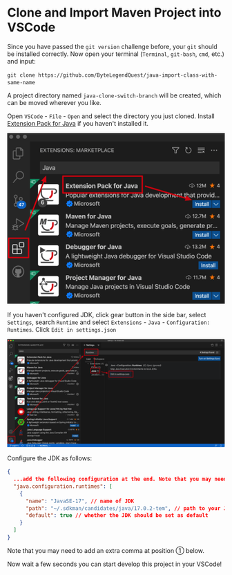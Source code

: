 # Clone and Import Maven Project into VSCode


Since you have passed the `git version` challenge before, your `git` should be installed correctly.
Now open your terminal (`Terminal`, `git-bash`, `cmd`, etc.) and input:

`git clone https://github.com/ByteLegendQuest/java-import-class-with-same-name`

A project directory named `java-clone-switch-branch` will be created, which can be moved wherever you like.

Open `VSCode` - `File` - `Open` and select the directory you just cloned.
Install [Extension Pack for Java](https://marketplace.visualstudio.com/items?itemName=vscjava.vscode-java-pack) if you haven't installed it.

![install-extension-pack-for-java.png](https://raw.githubusercontent.com/ByteLegendQuest/java-clone-switch-branch/main/docs/install-extension-pack-for-java.png)

If you haven't configured JDK, click gear button in the side bar, select `Settings`,
search `Runtime` and select `Extensions` - `Java` - `Configuration: Runtimes`.
Click `Edit in settings.json`

![edit-settings-json.png](https://raw.githubusercontent.com/ByteLegendQuest/java-clone-switch-branch/main/docs/edit-settings-json.png)

Configure the JDK as follows:

```json
{
  ...add the following configuration at the end. Note that you may need an extra comma.
  "java.configuration.runtimes": [
    {
      "name": "JavaSE-17", // name of JDK
      "path": "~/.sdkman/candidates/java/17.0.2-tem", // path to your JDK installation
      "default": true // whether the JDK should be set as default
    }
  ]
}
```

Note that you may need to add an extra comma at position ① below.

Now wait a few seconds you can start develop this project in your VSCode!
